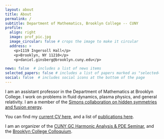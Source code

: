 ```yaml
---
layout: about
title: About
permalink: /
subtitle: Department of Mathematics, Brooklyn College -- CUNY
profile:
  align: right
  image: prof_pic.jpg
  image_circular: false # crops the image to make it circular
  address: >
    <p>1119 Ingersoll Hall</p>
    <p>Brooklyn, NY 11210</p>
    <p>daniel.ginsberg@brooklyn.cuny.edu</p>

news: false  # includes a list of news items
selected_papers: false # includes a list of papers marked as "selected={true}"
social: false  # includes social icons at the bottom of the page
---
```


I am an assistant professor in the Department of Mathematics
at Brooklyn College. I work
on problems in fluid dynamics, plasma physics, and general relativity.
I am a member of the [Simons collaboration on hidden symmetries and fusion energy](https://hiddensymmetries.princeton.edu/).

You can find my [current CV here](assets/pdf/cv.pdf),
and a list of [publications here](/~dg42/publications).

I am an organizer of the [CUNY GC Harmonic Analysis & PDE Seminar](https://sites.google.com/view/cuny-hapde/home), and the [Brooklyn College Colloquium](https://).
